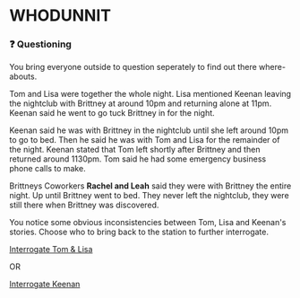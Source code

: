 # WHODUNNIT

### ❓ Questioning 

You bring everyone outside to question seperately to find out there where-abouts.

Tom and Lisa were together the whole night. Lisa mentioned Keenan leaving the nightclub with Brittney at around 10pm and returning alone at 11pm. Keenan said he went to go tuck Brittney in for the night. 

Keenan said he was with Brittney in the nightclub until she left around 10pm to go to bed. Then he said he was with Tom and Lisa for the remainder of the night. Keenan stated that Tom left shortly after Brittney and then returned around 1130pm. Tom said he had some emergency business phone calls to make. 

Brittneys Coworkers **Rachel and Leah** said they were with Brittney the entire night. Up until Brittney went to bed. They never left the nightclub, they were still there when Brittney was discovered. 

You notice some obvious inconsistencies between Tom, Lisa and Keenan's stories. Choose who to bring back to the station to further interrogate. 


[Interrogate Tom & Lisa](./scene3A.md)

OR

[Interrogate Keenan](./scene3B.md)



